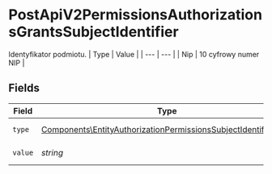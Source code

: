 # PostApiV2PermissionsAuthorizationsGrantsSubjectIdentifier

Identyfikator podmiotu.
| Type | Value |
| --- | --- |
| Nip | 10 cyfrowy numer NIP |


## Fields

| Field                                                                                                                                            | Type                                                                                                                                             | Required                                                                                                                                         | Description                                                                                                                                      |
| ------------------------------------------------------------------------------------------------------------------------------------------------ | ------------------------------------------------------------------------------------------------------------------------------------------------ | ------------------------------------------------------------------------------------------------------------------------------------------------ | ------------------------------------------------------------------------------------------------------------------------------------------------ |
| `type`                                                                                                                                           | [Components\EntityAuthorizationPermissionsSubjectIdentifierType](../../Models/Components/EntityAuthorizationPermissionsSubjectIdentifierType.md) | :heavy_check_mark:                                                                                                                               | Typ identyfikatora.                                                                                                                              |
| `value`                                                                                                                                          | *string*                                                                                                                                         | :heavy_check_mark:                                                                                                                               | Wartość identyfikatora.                                                                                                                          |